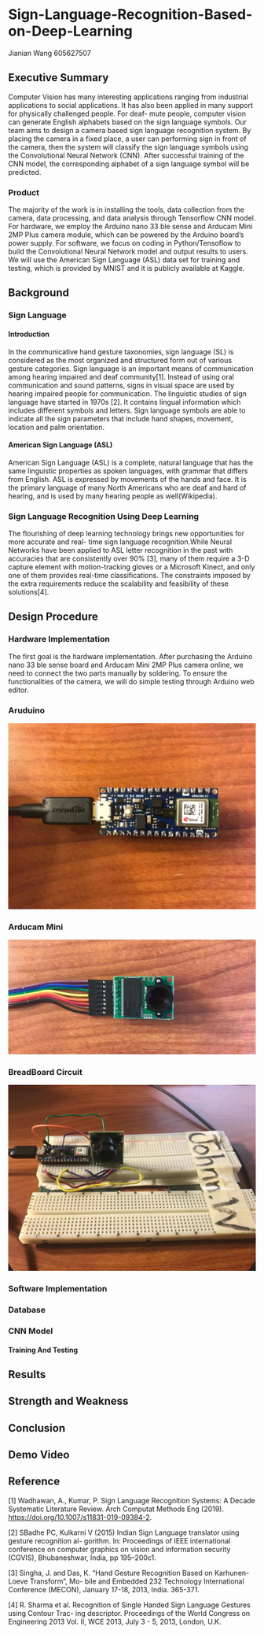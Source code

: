 # Sign-Language-Recognition-Based-on-Deep-Learning
Jianian Wang 605627507

## Executive Summary
Computer Vision has many interesting applications ranging from industrial applications to social applications. It has also been applied in many support for physically challenged people. For deaf- mute people, computer vision can generate English alphabets based on the sign language symbols. Our team aims to design a camera based sign language recognition system. By placing the camera in a fixed place, a user can performing sign in front of the camera, then the system will classify the sign language symbols using the Convolutional Neural Network (CNN). After successful training of the CNN model, the corresponding alphabet of a sign language symbol will be predicted.

### Product
The majority of the work is in installing the tools, data collection from the camera, data processing, and data analysis through Tensorflow CNN model. For hardware, we employ the Arduino nano 33 ble sense and Arducam Mini 2MP Plus camera module, which can be powered by the Arduino board’s power supply. For software, we focus on coding in Python/Tensoflow to build the Convolutional Neural Network model and output results to users. We will use the American Sign Language (ASL) data set for training and testing, which is provided by MNIST and it is publicly available at Kaggle.


## Background 
### Sign Language
####  Introduction
In the communicative hand gesture taxonomies, sign language (SL) is considered as the most organized and structured form out of various gesture categories. Sign language is an important means of communication among hearing impaired and deaf community[1]. Instead of using oral communication and sound patterns, signs in visual space are used by hearing impaired people for communication. The linguistic studies of sign language have started in 1970s [2]. It contains lingual information which includes different symbols and letters. Sign language symbols are able to indicate all the sign parameters that include hand shapes, movement, location and palm orientation.

####  American Sign Language (ASL)
American Sign Language (ASL) is a complete, natural language that has the same linguistic properties as spoken languages, with grammar that differs from English. ASL is expressed by movements of the hands and face. It is the primary language of many North Americans who are deaf and hard of hearing, and is used by many hearing people as well(Wikipedia).

### Sign Language Recognition Using Deep Learning
The flourishing of deep learning technology brings new opportunities for more accurate and real- time sign language recognition.While Neural Networks have been applied to ASL letter recognition in the past with accuracies that are consistently over 90% [3], many of them require a 3-D capture element with motion-tracking gloves or a Microsoft Kinect, and only one of them provides real-time classifications. The constraints imposed by the extra requirements reduce the scalability and feasibility of these solutions[4].

## Design Procedure
### Hardware Implementation
The first goal is the hardware implementation. After purchasing the Arduino nano 33 ble sense board and Arducam Mini 2MP Plus camera online, we need to connect the two parts manually by soldering. To ensure the functionalities of the camera, we will do simple testing through Arduino web editor.

### Aruduino
![image](/Photo/Arduino.jpeg)

### Arducam Mini
![image](/Photo/Camera.jpeg)

### BreadBoard Circuit
![image](/Photo/Board.jpeg)

### Software Implementation
### Database
### CNN Model
#### Training And Testing

## Results
## Strength and Weakness
## Conclusion
## Demo Video
## Reference
[1] Wadhawan, A., Kumar, P. Sign Language Recognition Systems: A Decade Systematic Literature Review. Arch Computat Methods Eng (2019). https://doi.org/10.1007/s11831-019-09384-2.

[2] SBadhe PC, Kulkarni V (2015) Indian Sign Language translator using gesture recognition al- gorithm. In: Proceedings of IEEE international conference on computer graphics on vision and information security (CGVIS), Bhubaneshwar, India, pp 195–200c1.

[3] Singha, J. and Das, K. “Hand Gesture Recognition Based on Karhunen-Loeve Transform”, Mo- bile and Embedded 232 Technology International Conference (MECON), January 17-18, 2013, India. 365-371.

[4] R. Sharma et al. Recognition of Single Handed Sign Language Gestures using Contour Trac- ing descriptor. Proceedings of the World Congress on Engineering 2013 Vol. II, WCE 2013, July 3 - 5, 2013, London, U.K.

